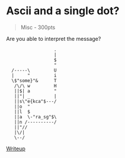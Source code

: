 # Ascii and a single dot?

> Misc - 300pts

Are you able to interpret the message?

```
                  .
                  |
                  $
                  "
  /-----\         U
  |     "         i
  \$"some}"&      T
   /\/\ w         H
   ||$| a         "
   ||"| _         |
   ||s\"e{kca"$---/
   ||o  "
   ||l  $
   ||a  \-"ra_sg"$\
   ||n /----------/
   ||"//
   |\/|
   \--/
```

[Writeup](./writeup.md)

